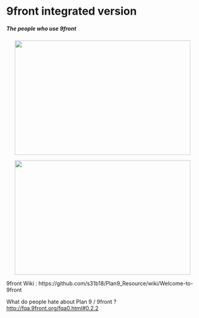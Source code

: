 # 9front integrated version 
<h5>The people who use 9front</h5>
<p align="center">
  <img width="460" height="300" src="http://fqa.9front.org/sweat.gif">
</p>
<p align="center">
  <img width="460" height="300" src="http://fqa.9front.org/giveup1.jpg">
</p>
9front Wiki : https://github.com/s31b18/Plan9_Resource/wiki/Welcome-to-9front
  
What do people hate about Plan 9 / 9front ? http://fqa.9front.org/fqa0.html#0.2.2
